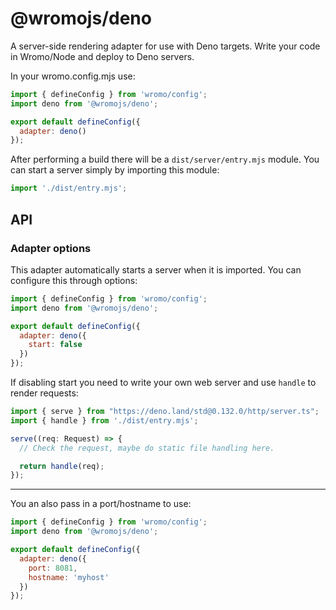 # @wromojs/deno

A server-side rendering adapter for use with Deno targets. Write your code in Wromo/Node and deploy to Deno servers.

In your wromo.config.mjs use:

```js
import { defineConfig } from 'wromo/config';
import deno from '@wromojs/deno';

export default defineConfig({
  adapter: deno()
});
```

After performing a build there will be a `dist/server/entry.mjs` module. You can start a server simply by importing this module:

```js
import './dist/entry.mjs';
```

## API

### Adapter options

This adapter automatically starts a server when it is imported. You can configure this through options:

```js
import { defineConfig } from 'wromo/config';
import deno from '@wromojs/deno';

export default defineConfig({
  adapter: deno({
    start: false
  })
});
```

If disabling start you need to write your own web server and use `handle` to render requests:

```ts
import { serve } from "https://deno.land/std@0.132.0/http/server.ts";
import { handle } from './dist/entry.mjs';

serve((req: Request) => {
  // Check the request, maybe do static file handling here.

  return handle(req);
});
```

----

You an also pass in a port/hostname to use:

```js
import { defineConfig } from 'wromo/config';
import deno from '@wromojs/deno';

export default defineConfig({
  adapter: deno({
    port: 8081,
    hostname: 'myhost'
  })
});
```
